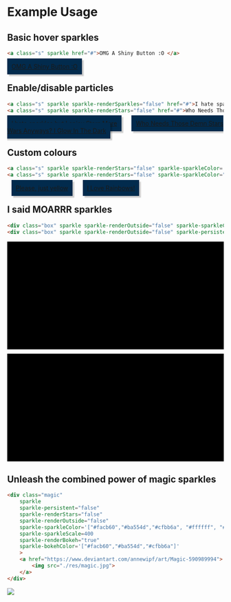 # Example Usage

## Basic hover sparkles

``` html
<a class="s" sparkle href="#">OMG A Shiny Button :O </a>
```

<a class="s" sparkle href="#" style="background: #022b4d; padding: 10px; box-shadow: 4px 4px 2px 0px rgba(0,0,0,0.2);">OMG A Shiny Button :O </a>

## Enable/disable particles

``` html
<a class="s" sparkle sparkle-renderSparkles="false" href="#">I hate sparkles but I enjoy Stars More</a>
<a class="s" sparkle sparkle-renderStars="false" href="#">Who Needs Those Demn Stars Wars Anyways? I Glow In The Dark</a>
```

<a class="spark-btn b" sparkle sparkle-renderSparkles="false" href="#">I hate sparkles but I enjoy Stars More</a>
<a class="spark-btn c" sparkle sparkle-renderStars="false" href="#">Who Needs Those Demn Stars Wars Anyways? I Glow In The Dark</a>

## Custom colours
```html
<a class="s" sparkle sparkle-renderStars="false" sparkle-sparkleColor='["#ffff00"]' href="#">Please, just yellow</a>
<a class="s" sparkle sparkle-renderStars="false" sparkle-sparkleColor="rainbow" href="#">I Love Rainbows!</a>
```
<a class="spark-btn yellow" sparkle href="#">Please, just yellow</a>
<a class="spark-btn e" sparkle href="#">I Love Rainbows!</a>

## I said **MOARRR** sparkles
```html
<div class="box" sparkle sparkle-renderOutside="false" sparkle-sparkleColor="rainbow" sparkle-sparkleScale=80></div>
<div class="box" sparkle sparkle-renderOutside="false" sparkle-persistent="true" sparkle-sparkleColor="rainbow" sparkle-sparkleScale=300></div>
```
<div class="box nonpersistent" sparkle ></div>
<div class="box persistent" sparkle></div>

## Unleash the combined power of magic sparkles
```html
<div class="magic"
	sparkle
	sparkle-persistent="false"
	sparkle-renderStars="false"
	sparkle-renderOutside="false"
	sparkle-sparkleColor='["#facb60","#ba554d","#cfbb6a", "#ffffff", "#385573"]'
	sparkle-sparkleScale=400
	sparkle-renderBokeh="true"
	sparkle-bokehColor='["#facb60","#ba554d","#cfbb6a"]'
	>
	<a href="https://www.deviantart.com/annewipf/art/Magic-590989994">
		<img src="./res/magic.jpg">
	</a>
</div>
```

<div class="magic"
	sparkle
	sparkle-persistent="false"
	sparkle-renderStars="false"
	sparkle-renderOutside="false"
	sparkle-sparkleColor='["#facb60","#ba554d","#cfbb6a", "#ffffff", "#385573"]'
	sparkle-sparkleScale=400
	sparkle-renderBokeh="true"
	sparkle-bokehColor='["#facb60","#ba554d","#cfbb6a"]'
	>
	<a href="https://www.deviantart.com/annewipf/art/Magic-590989994">
		<img src="./res/magic.jpg">
	</a>
</div>

<style>
	.spark-btn
	{
		background: #022b4d;
		padding: 10px;
		margin:10px;
		box-shadow: 4px 4px 2px 0px rgba(0,0,0,0.2)
	}
	.b
	{
		margin: 10px 10px 10px 0;
	}
	.d
	{
		margin: 10px 10px 10px 0;
	}
	.box
	{
		height: 250px;
		background: #000;
		margin: 10px 0 10px 0;
	}
</style>
<script>
	FancyWebglSparkles.init(document.querySelector(".s"));

	FancyWebglSparkles.init(document.querySelector(".b"),
	{
		renderSparkles: false,
	});
	FancyWebglSparkles.init(document.querySelector(".c"),
	{
		renderStars: false
	});
	FancyWebglSparkles.init(document.querySelector(".yellow"),
	{
		renderStars: false,
		sparkleColor: ["#ffff00"]
	});
	FancyWebglSparkles.init(document.querySelector(".e"),
	{
		renderStars: false,
		sparkleColor: "rainbow",
	});
	FancyWebglSparkles.init(document.querySelector(".e"),
	{
		renderStars: false,
		sparkleColor: "rainbow",
	});
	FancyWebglSparkles.init(document.querySelector(".nonpersistent"),
	{
		renderOutside: false,
		sparkleColor: "rainbow",
		sparkleScale: 80
	});
	FancyWebglSparkles.init(document.querySelector(".persistent"),
	{
		persistent: true,
		renderOutside: false,
		sparkleColor: "rainbow",
		sparkleScale: 300
	});
	FancyWebglSparkles.init(document.querySelector(".magic"),
	{
		persistent: false,
		renderStars: false,
		renderOutside: false,
		sparkleColor: ["#facb60","#ba554d","#cfbb6a", "#ffffff", "#385573"],
		sparkleScale: 400,
		renderBokeh: true,
		bokehColor: ["#facb60","#ba554d","#cfbb6a"]
	});
</script>
